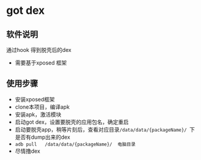 # got dex

## 软件说明

通过hook 得到脱壳后的dex

* 需要基于xposed 框架

## 使用步骤
* 安装xposed框架
* clone本项目，编译apk
* 安装apk，激活模块
* 启动got dex，设置要脱壳的应用包名，确定重启
* 启动要脱壳app，稍等片刻后，查看对应目录`/data/data/{packageName}/ `下是否有dump出来的dex
* `adb pull   /data/data/{packageName}/  电脑目录`
* 尽情撸dex